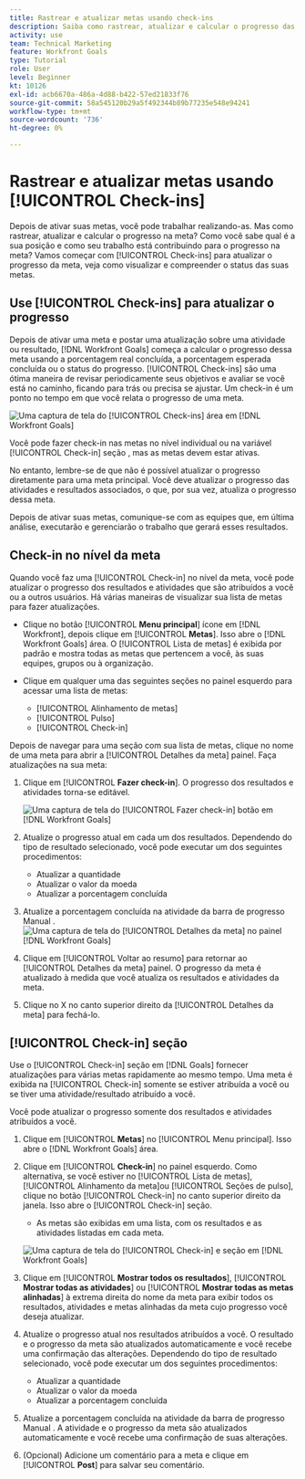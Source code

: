 ```yaml
---
title: Rastrear e atualizar metas usando check-ins
description: Saiba como rastrear, atualizar e calcular o progresso das metas em [!DNL Workfront Goals].
activity: use
team: Technical Marketing
feature: Workfront Goals
type: Tutorial
role: User
level: Beginner
kt: 10126
exl-id: acb6670a-486a-4d88-b422-57ed21833f76
source-git-commit: 58a545120b29a5f492344b89b77235e548e94241
workflow-type: tm+mt
source-wordcount: '736'
ht-degree: 0%

---
```


# Rastrear e atualizar metas usando [!UICONTROL Check-ins]

Depois de ativar suas metas, você pode trabalhar realizando-as. Mas como rastrear, atualizar e calcular o progresso na meta? Como você sabe qual é a sua posição e como seu trabalho está contribuindo para o progresso na meta? Vamos começar com [!UICONTROL Check-ins] para atualizar o progresso da meta, veja como visualizar e compreender o status das suas metas.

## Use [!UICONTROL Check-ins] para atualizar o progresso

Depois de ativar uma meta e postar uma atualização sobre uma atividade ou resultado, [!DNL Workfront Goals] começa a calcular o progresso dessa meta usando a porcentagem real concluída, a porcentagem esperada concluída ou o status do progresso. [!UICONTROL Check-ins] são uma ótima maneira de revisar periodicamente seus objetivos e avaliar se você está no caminho, ficando para trás ou precisa se ajustar. Um check-in é um ponto no tempo em que você relata o progresso de uma meta.

![Uma captura de tela do [!UICONTROL Check-ins] área em [!DNL Workfront Goals]](assets/09-workfront-goals-check-ins.png)

Você pode fazer check-in nas metas no nível individual ou na variável [!UICONTROL Check-in] seção , mas as metas devem estar ativas.

No entanto, lembre-se de que não é possível atualizar o progresso diretamente para uma meta principal. Você deve atualizar o progresso das atividades e resultados associados, o que, por sua vez, atualiza o progresso dessa meta.

Depois de ativar suas metas, comunique-se com as equipes que, em última análise, executarão e gerenciarão o trabalho que gerará esses resultados.

## Check-in no nível da meta

Quando você faz uma [!UICONTROL Check-in] no nível da meta, você pode atualizar o progresso dos resultados e atividades que são atribuídos a você ou a outros usuários. Há várias maneiras de visualizar sua lista de metas para fazer atualizações.

* Clique no botão [!UICONTROL **Menu principal**] ícone em [!DNL Workfront], depois clique em [!UICONTROL **Metas**]. Isso abre o [!DNL Workfront Goals] área. O [!UICONTROL Lista de metas] é exibida por padrão e mostra todas as metas que pertencem a você, às suas equipes, grupos ou à organização.
* Clique em qualquer uma das seguintes seções no painel esquerdo para acessar uma lista de metas:

   * [!UICONTROL Alinhamento de metas]
   * [!UICONTROL Pulso]
   * [!UICONTROL Check-in]

Depois de navegar para uma seção com sua lista de metas, clique no nome de uma meta para abrir a [!UICONTROL Detalhes da meta] painel. Faça atualizações na sua meta:

1. Clique em [!UICONTROL **Fazer check-in**]. O progresso dos resultados e atividades torna-se editável.

   ![Uma captura de tela do [!UICONTROL Fazer check-in] botão em [!DNL Workfront Goals]](assets/10-workfront-goals-check-in-goal-level.png)

1. Atualize o progresso atual em cada um dos resultados. Dependendo do tipo de resultado selecionado, você pode executar um dos seguintes procedimentos:

   * Atualizar a quantidade
   * Atualizar o valor da moeda
   * Atualizar a porcentagem concluída

1. Atualize a porcentagem concluída na atividade da barra de progresso Manual .
   ![Uma captura de tela do [!UICONTROL Detalhes da meta] no painel [!DNL Workfront Goals]](assets/11-workfront-goals-goal-level-update-result-and-activity.png)

1. Clique em [!UICONTROL Voltar ao resumo] para retornar ao [!UICONTROL Detalhes da meta] painel. O progresso da meta é atualizado à medida que você atualiza os resultados e atividades da meta.

1. Clique no X no canto superior direito da [!UICONTROL Detalhes da meta] para fechá-lo.

## [!UICONTROL Check-in] seção

Use o [!UICONTROL Check-in] seção em [!DNL Goals] fornecer atualizações para várias metas rapidamente ao mesmo tempo. Uma meta é exibida na [!UICONTROL Check-in] somente se estiver atribuída a você ou se tiver uma atividade/resultado atribuído a você.

Você pode atualizar o progresso somente dos resultados e atividades atribuídos a você.

1. Clique em [!UICONTROL **Metas**] no [!UICONTROL Menu principal]. Isso abre o [!DNL Workfront Goals] área.

1. Clique em [!UICONTROL **Check-in**] no painel esquerdo. Como alternativa, se você estiver no [!UICONTROL Lista de metas], [!UICONTROL Alinhamento da meta]ou [!UICONTROL Seções de pulso], clique no botão [!UICONTROL Check-in] no canto superior direito da janela. Isso abre o [!UICONTROL Check-in] seção.
   * As metas são exibidas em uma lista, com os resultados e as atividades listadas em cada meta.

   ![Uma captura de tela do [!UICONTROL Check-in] e seção em [!DNL Workfront Goals]](assets/12-workfront-goals-check-in-section-merged.jpeg)

1. Clique em [!UICONTROL **Mostrar todos os resultados**], [!UICONTROL **Mostrar todas as atividades**] ou [!UICONTROL **Mostrar todas as metas alinhadas**] à extrema direita do nome da meta para exibir todos os resultados, atividades e metas alinhadas da meta cujo progresso você deseja atualizar.

1. Atualize o progresso atual nos resultados atribuídos a você. O resultado e o progresso da meta são atualizados automaticamente e você recebe uma confirmação das alterações. Dependendo do tipo de resultado selecionado, você pode executar um dos seguintes procedimentos:

   * Atualizar a quantidade
   * Atualizar o valor da moeda
   * Atualizar a porcentagem concluída

1. Atualize a porcentagem concluída na atividade da barra de progresso Manual . A atividade e o progresso da meta são atualizados automaticamente e você recebe uma confirmação de suas alterações.

1. (Opcional) Adicione um comentário para a meta e clique em [!UICONTROL **Post**] para salvar seu comentário.
